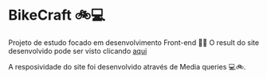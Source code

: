 # BikeCraft 🚲💻
 Projeto de estudo focado em desenvolvimento Front-end 🚀🎨
 O result do site desenvolvido pode ser visto clicando [aqui](passos.github.io/BikeCraft/index.html)
 
 A resposividade do site foi desenvolvido através de Media queries 💻🚲.
